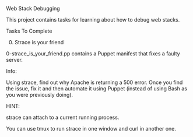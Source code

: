 Web Stack Debugging

This project contains tasks for learning about how to debug web stacks.

Tasks To Complete

 0. Strace is your friend

0-strace_is_your_friend.pp contains a Puppet manifest that fixes a faulty server.

Info:

Using strace, find out why Apache is returning a 500 error. Once you find the issue, fix it and then automate it using Puppet (instead of using Bash as you were previously doing).

HINT:

strace can attach to a current running process.

You can use tmux to run strace in one window and curl in another one.
